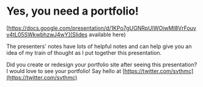 # Yes, you need a portfolio!

[https://docs.google.com/presentation/d/1KPo7gUGNRpUlWOiwMI8VrFouvv4tL05SWkwbhzwJ4wY](Slides available here)

The presenters' notes have lots of helpful notes and can help give you an idea of my train of thought as I put together this presentation.

Did you create or redesign your portfolio site after seeing this presentation? I would love to see your portfolio! Say hello at [https://twitter.com/svthmc](https://twitter.com/svthmc)